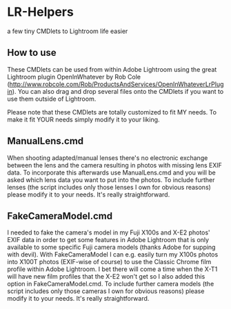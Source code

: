 # LR-Helpers
a few tiny CMDlets to Lightroom life easier 

## How to use
These CMDlets can be used from within Adobe Lightroom using the great Lightroom plugin OpenInWhatever by Rob Cole (http://www.robcole.com/Rob/ProductsAndServices/OpenInWhateverLrPlugin). You can also drag and drop several files onto the CMDlets if you want to use them outside of Lightroom.

Please note that these CMDlets are totally customized to fit MY needs. To make it fit YOUR needs simply modify it to your liking.

## ManualLens.cmd
When shooting adapted/manual lenses there's no electronic exchange between the lens and the camera resulting in photos with missing lens EXIF data. To incorporate this afterwards use ManualLens.cmd and you will be asked which lens data you want to put into the photos. To include further lenses (the script includes only those lenses I own for obvious reasons) please modify it to your needs. It's really straightforward.

## FakeCameraModel.cmd
I needed to fake the camera's model in my Fuji X100s and X-E2 photos' EXIF data in order to get some features in Adobe Lightroom that is only available to some specific Fuji camera models (thanks Adobe for supping with devil). With FakeCameraModel I can e.g. easily turn my X100s photos into X100T photos (EXIF-wise of course) to use the Classic Chrome film profile within Adobe Lightroom. I bet there will come a time when the X-T1 will have new film profiles that the X-E2 won't get so I also added this option in FakeCameraModel.cmd. To include further camera models (the script includes only those cameras I own for obvious reasons) please modify it to your needs. It's really straightforward.
